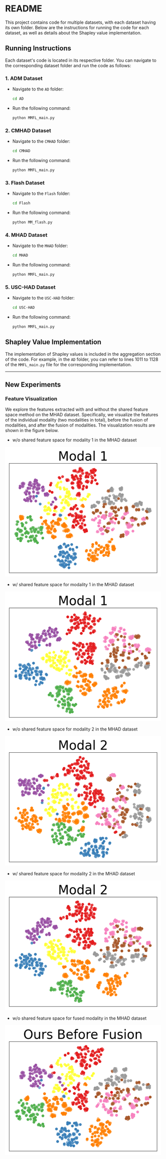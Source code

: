 # README

This project contains code for multiple datasets, with each dataset having its own folder. Below are the instructions for running the code for each dataset, as well as details about the Shapley value implementation.

## Running Instructions

Each dataset's code is located in its respective folder. You can navigate to the corresponding dataset folder and run the code as follows:

### 1. ADM Dataset

- Navigate to the `AD` folder:

  ```bash
  cd AD
  ```
- Run the following command:
  ```bash
  python MMFL_main.py
  ```

### 2. CMHAD Dataset
- Navigate to the `CMHAD` folder:
  ```bash
  cd CMHAD
  ```
- Run the following command:
  ```bash
  python MMFL_main.py
  ```

### 3. Flash Dataset
- Navigate to the `Flash` folder:
  ```bash
  cd Flash
  ```
- Run the following command:
  ```bash
  python MM_flash.py
  ```

### 4. MHAD Dataset
- Navigate to the `MHAD` folder:
  ```bash
  cd MHAD
  ```
- Run the following command:
  ```bash
  python MMFL_main.py
  ```

### 5. USC-HAD Dataset
- Navigate to the `USC-HAD` folder:
  ```bash
  cd USC-HAD
  ```
- Run the following command:
  ```bash
  python MMFL_main.py
  ```

## Shapley Value Implementation

The implementation of Shapley values is included in the aggregation section of the code. For example, in the `AD` folder, you can refer to lines 1011 to 1128 of the `MMFL_main.py` file for the corresponding implementation.

---

## New Experiments

### Feature Visualization

We explore the features extracted with and without the shared feature space method on the MHAD dataset. Specifically, we visualize the features of the individual modality (two modalities in total), before the fusion of modalities, and after the fusion of modalities. The visualization results are shown in the figure below.

- w/o shared feature space for modality 1 in the MHAD dataset

![avatar](https://github.com/yiliucs/WWW25/blob/main/MHAD-M1-Before.png)

- w/ shared feature space for modality 1 in the MHAD dataset

![avatar](https://github.com/yiliucs/WWW25/blob/main/MHAD-M1-After.png)

- w/o shared feature space for modality 2 in the MHAD dataset

![avatar](https://github.com/yiliucs/WWW25/blob/main/MHAD-M2-Before.png)

- w/ shared feature space for modality 2 in the MHAD dataset

![avatar](https://github.com/yiliucs/WWW25/blob/main/MHAD-M2-After.png)

- w/o shared feature space for fused modality in the MHAD dataset

![avatar](https://github.com/yiliucs/WWW25/blob/main/MHAD.png)
